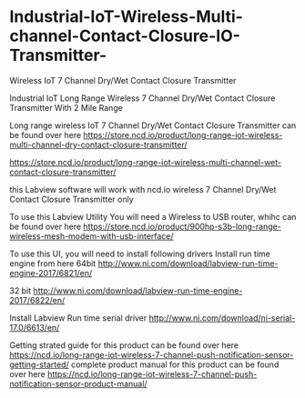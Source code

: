 # Industrial-IoT-Wireless-Multi-channel-Contact-Closure-IO-Transmitter-
Wireless IoT 7 Channel Dry/Wet Contact Closure Transmitter 

Industrial IoT Long Range Wireless 7 Channel Dry/Wet Contact Closure Transmitter With 2 Mile Range

Long range wireless IoT 7 Channel Dry/Wet Contact Closure Transmitter can be found over here https://store.ncd.io/product/long-range-iot-wireless-multi-channel-dry-contact-closure-transmitter/

https://store.ncd.io/product/long-range-iot-wireless-multi-channel-wet-contact-closure-transmitter/

this Labview software will work with ncd.io wireless 7 Channel Dry/Wet Contact Closure Transmitter only

To use this Labview Utility You will need a Wireless to USB router, whihc can be found over here https://store.ncd.io/product/900hp-s3b-long-range-wireless-mesh-modem-with-usb-interface/

To use this UI, you will need to install following drivers Install run time engine from here 64bit http://www.ni.com/download/labview-run-time-engine-2017/6821/en/

32 bit http://www.ni.com/download/labview-run-time-engine-2017/6822/en/

Install Labview Run time serial driver http://www.ni.com/download/ni-serial-17.0/6613/en/

Getting strated guide for this product can be found over here https://ncd.io/long-range-iot-wireless-7-channel-push-notification-sensor-getting-started/
complete product manual for this product can be found over here https://ncd.io/long-range-iot-wireless-7-channel-push-notification-sensor-product-manual/
